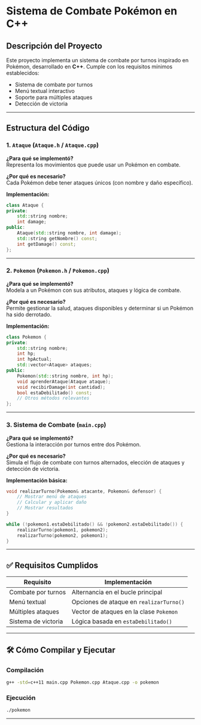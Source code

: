 # Sistema de Combate Pokémon en C++

## Descripción del Proyecto

Este proyecto implementa un sistema de combate por turnos inspirado en Pokémon, desarrollado en **C++**. Cumple con los requisitos mínimos establecidos:

- Sistema de combate por turnos
- Menú textual interactivo
- Soporte para múltiples ataques
- Detección de victoria

---

## Estructura del Código

### 1. `Ataque` (`Ataque.h` / `Ataque.cpp`)

**¿Para qué se implementó?**  
Representa los movimientos que puede usar un Pokémon en combate.

**¿Por qué es necesario?**  
Cada Pokémon debe tener ataques únicos (con nombre y daño específico).

**Implementación:**
```cpp
class Ataque {
private:
    std::string nombre;
    int damage;
public:
    Ataque(std::string nombre, int damage);
    std::string getNombre() const;
    int getDamage() const;
};
```

---

### 2. `Pokemon` (`Pokemon.h` / `Pokemon.cpp`)

**¿Para qué se implementó?**  
Modela a un Pokémon con sus atributos, ataques y lógica de combate.

**¿Por qué es necesario?**  
Permite gestionar la salud, ataques disponibles y determinar si un Pokémon ha sido derrotado.

**Implementación:**
```cpp
class Pokemon {
private:
    std::string nombre;
    int hp;
    int hpActual;
    std::vector<Ataque> ataques;
public:
    Pokemon(std::string nombre, int hp);
    void aprenderAtaque(Ataque ataque);
    void recibirDamage(int cantidad);
    bool estaDebilitado() const;
    // Otros métodos relevantes
};
```

---

### 3. Sistema de Combate (`main.cpp`)

**¿Para qué se implementó?**  
Gestiona la interacción por turnos entre dos Pokémon.

**¿Por qué es necesario?**  
Simula el flujo de combate con turnos alternados, elección de ataques y detección de victoria.

**Implementación básica:**
```cpp
void realizarTurno(Pokemon& atacante, Pokemon& defensor) {
    // Mostrar menú de ataques
    // Calcular y aplicar daño
    // Mostrar resultados
}

while (!pokemon1.estaDebilitado() && !pokemon2.estaDebilitado()) {
    realizarTurno(pokemon1, pokemon2);
    realizarTurno(pokemon2, pokemon1);
}
```

---

## ✅ Requisitos Cumplidos

| Requisito            | Implementación                            |
|----------------------|--------------------------------------------|
| Combate por turnos   | Alternancia en el bucle principal          |
| Menú textual         | Opciones de ataque en `realizarTurno()`    |
| Múltiples ataques    | Vector de ataques en la clase `Pokemon`    |
| Sistema de victoria  | Lógica basada en `estaDebilitado()`        |

---

## 🛠️ Cómo Compilar y Ejecutar

### Compilación
```bash
g++ -std=c++11 main.cpp Pokemon.cpp Ataque.cpp -o pokemon
```

### Ejecución
```bash
./pokemon
```

---
